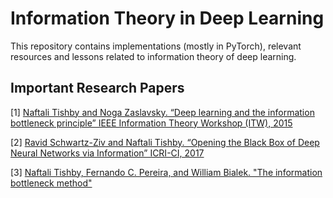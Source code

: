 # Information Theory in Deep Learning
This repository contains implementations (mostly in PyTorch), relevant resources and lessons related to information theory of deep learning.

## Important Research Papers

[1] [Naftali Tishby and Noga Zaslavsky. “Deep learning and the information bottleneck principle” IEEE Information Theory Workshop (ITW), 2015](https://arxiv.org/pdf/1503.02406.pdf)

[2] [Ravid Schwartz-Ziv and Naftali Tishby. “Opening the Black Box of Deep Neural Networks via Information” ICRI-CI, 2017](https://arxiv.org/pdf/1703.00810.pdf)

[3] [Naftali Tishby, Fernando C. Pereira, and William Bialek. "The information bottleneck method"](https://arxiv.org/pdf/physics/0004057.pdf)

